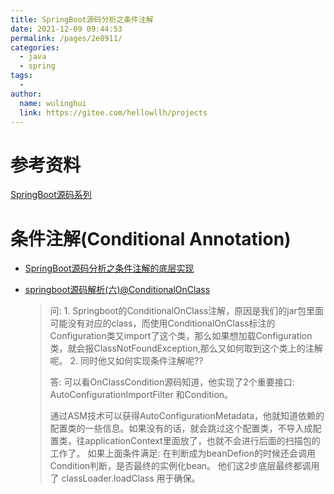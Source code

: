 ```yaml
---
title: SpringBoot源码分析之条件注解
date: 2021-12-09 09:44:53
permalink: /pages/2e8911/
categories:
  - java
  - spring
tags:
  - 
author: 
  name: wulinghui
  link: https://gitee.com/hellowllh/projects
---
```



# 参考资料

[SpringBoot源码系列](https://blog.csdn.net/lz710117239/category_9277290.html)



# 条件注解(Conditional Annotation)

- [SpringBoot源码分析之条件注解的底层实现](https://www.jianshu.com/p/c4df7be75d6e)

- [springboot源码解析(六)@ConditionalOnClass](https://blog.csdn.net/weixin_30515513/article/details/98018583)

  > 问: 1. Springboot的ConditionalOnClass注解，原因是我们的jar包里面可能没有对应的class，而使用ConditionalOnClass标注的Configuration类又import了这个类，那么如果想加载Configuration类，就会报ClassNotFoundException,那么又如何取到这个类上的注解呢。 2. 同时他又如何实现条件注解呢??  
  >
  > 答:    可以看OnClassCondition源码知道，他实现了2个重要接口: AutoConfigurationImportFilter 和Condition。
  >
  >  通过ASM技术可以获得AutoConfigurationMetadata，他就知道依赖的配置类的一些信息。如果没有的话，就会跳过这个配置类，不导入成配置类，往applicationContext里面放了，也就不会进行后面的扫描包的工作了。 
  > 如果上面条件满足:  在判断成为beanDefion的时候还会调用Condition判断，是否最终的实例化bean。
  > 他们这2步底层最终都调用了 classLoader.loadClass 用于确保。 





